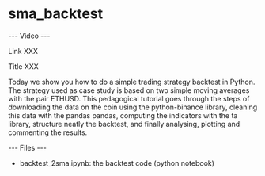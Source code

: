 # sma_backtest

--- Video ---

Link XXX

Title XXX

Today we show you how to do a simple trading strategy backtest in Python. The strategy used as case study is based on two simple moving averages with the pair ETHUSD. This pedagogical tutorial goes through the steps of downloading the data on the coin using the python-binance library, cleaning this data with the pandas pandas, computing the indicators with the ta library, structure neatly the backtest, and finally analysing, plotting and commenting the results.


--- Files ---

  * backtest_2sma.ipynb: the backtest code (python notebook)
